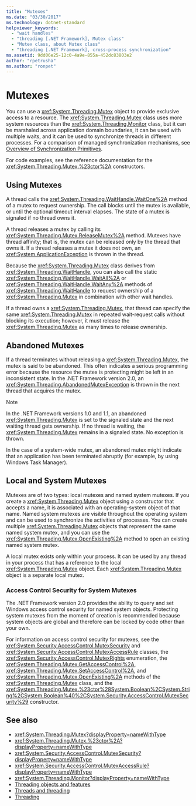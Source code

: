 ```yaml
---
title: "Mutexes"
ms.date: "03/30/2017"
ms.technology: dotnet-standard
helpviewer_keywords: 
  - "wait handles"
  - "threading [.NET Framework], Mutex class"
  - "Mutex class, about Mutex class"
  - "threading [.NET Framework], cross-process synchronization"
ms.assetid: 9dd06e25-12c0-4a9e-855a-452dc83803e2
author: "rpetrusha"
ms.author: "ronpet"
---
```

# Mutexes
You can use a <xref:System.Threading.Mutex> object to provide exclusive access to a resource. The <xref:System.Threading.Mutex> class uses more system resources than the <xref:System.Threading.Monitor> class, but it can be marshaled across application domain boundaries, it can be used with multiple waits, and it can be used to synchronize threads in different processes. For a comparison of managed synchronization mechanisms, see [Overview of Synchronization Primitives](../../../docs/standard/threading/overview-of-synchronization-primitives.md).  
  
 For code examples, see the reference documentation for the <xref:System.Threading.Mutex.%23ctor%2A> constructors.  
  
## Using Mutexes  
 A thread calls the <xref:System.Threading.WaitHandle.WaitOne%2A> method of a mutex to request ownership. The call blocks until the mutex is available, or until the optional timeout interval elapses. The state of a mutex is signaled if no thread owns it.  
  
 A thread releases a mutex by calling its <xref:System.Threading.Mutex.ReleaseMutex%2A> method. Mutexes have thread affinity; that is, the mutex can be released only by the thread that owns it. If a thread releases a mutex it does not own, an <xref:System.ApplicationException> is thrown in the thread.  
  
 Because the <xref:System.Threading.Mutex> class derives from <xref:System.Threading.WaitHandle>, you can also call the static <xref:System.Threading.WaitHandle.WaitAll%2A> or <xref:System.Threading.WaitHandle.WaitAny%2A> methods of <xref:System.Threading.WaitHandle> to request ownership of a <xref:System.Threading.Mutex> in combination with other wait handles.  
  
 If a thread owns a <xref:System.Threading.Mutex>, that thread can specify the same <xref:System.Threading.Mutex> in repeated wait-request calls without blocking its execution; however, it must release the <xref:System.Threading.Mutex> as many times to release ownership.  
  
## Abandoned Mutexes  
 If a thread terminates without releasing a <xref:System.Threading.Mutex>, the mutex is said to be abandoned. This often indicates a serious programming error because the resource the mutex is protecting might be left in an inconsistent state. In the .NET Framework version 2.0, an <xref:System.Threading.AbandonedMutexException> is thrown in the next thread that acquires the mutex.  
  
> [!NOTE]
> In the .NET Framework versions 1.0 and 1.1, an abandoned <xref:System.Threading.Mutex> is set to the signaled state and the next waiting thread gets ownership. If no thread is waiting, the <xref:System.Threading.Mutex> remains in a signaled state. No exception is thrown.  
  
 In the case of a system-wide mutex, an abandoned mutex might indicate that an application has been terminated abruptly (for example, by using Windows Task Manager).  
  
## Local and System Mutexes  
 Mutexes are of two types: local mutexes and named system mutexes. If you create a <xref:System.Threading.Mutex> object using a constructor that accepts a name, it is associated with an operating-system object of that name. Named system mutexes are visible throughout the operating system and can be used to synchronize the activities of processes. You can create multiple <xref:System.Threading.Mutex> objects that represent the same named system mutex, and you can use the <xref:System.Threading.Mutex.OpenExisting%2A> method to open an existing named system mutex.  
  
 A local mutex exists only within your process. It can be used by any thread in your process that has a reference to the local <xref:System.Threading.Mutex> object. Each <xref:System.Threading.Mutex> object is a separate local mutex.  
  
### Access Control Security for System Mutexes  
 The .NET Framework version 2.0 provides the ability to query and set Windows access control security for named system objects. Protecting system mutexes from the moment of creation is recommended because system objects are global and therefore can be locked by code other than your own.  
  
 For information on access control security for mutexes, see the <xref:System.Security.AccessControl.MutexSecurity> and <xref:System.Security.AccessControl.MutexAccessRule> classes, the <xref:System.Security.AccessControl.MutexRights> enumeration, the <xref:System.Threading.Mutex.GetAccessControl%2A>, <xref:System.Threading.Mutex.SetAccessControl%2A>, and <xref:System.Threading.Mutex.OpenExisting%2A> methods of the <xref:System.Threading.Mutex> class, and the <xref:System.Threading.Mutex.%23ctor%28System.Boolean%2CSystem.String%2CSystem.Boolean%40%2CSystem.Security.AccessControl.MutexSecurity%29> constructor.  
  
## See also

- <xref:System.Threading.Mutex?displayProperty=nameWithType>
- <xref:System.Threading.Mutex.%23ctor%2A?displayProperty=nameWithType>
- <xref:System.Security.AccessControl.MutexSecurity?displayProperty=nameWithType>
- <xref:System.Security.AccessControl.MutexAccessRule?displayProperty=nameWithType>
- <xref:System.Threading.Monitor?displayProperty=nameWithType>
- [Threading objects and features](threading-objects-and-features.md)
- [Threads and threading](threads-and-threading.md)
- [Threading](index.md)
